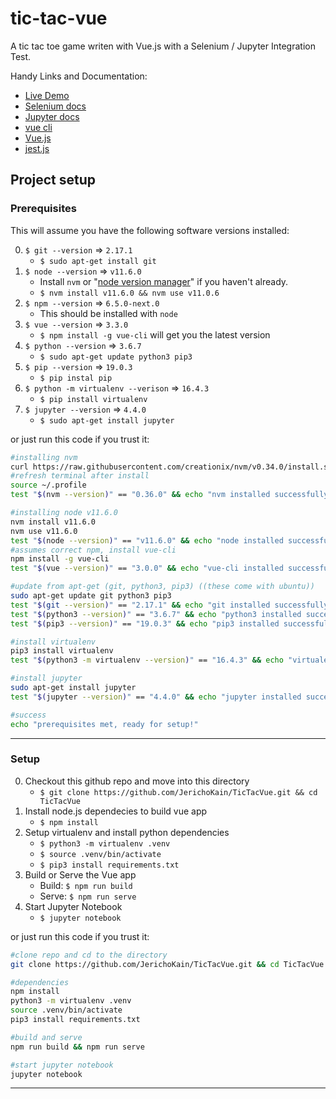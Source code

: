 # tic-tac-vue
A tic tac toe game writen with Vue.js with a Selenium / Jupyter Integration Test.

Handy Links and Documentation:
- [Live Demo](https://jerichokain.github.io/TicTacVue/)
- [Selenium docs](https://selenium-python.readthedocs.io/)
- [Jupyter docs](https://jupyter.readthedocs.io/en/latest/)
- [vue cli](https://cli.vuejs.org/guide/installation.html)
- [Vue.js](https://vuejs.org/)
- [jest.js](https://jestjs.io/)

## Project setup
### Prerequisites
This will assume you have the following software versions installed:

0) `$ git --version` => `2.17.1`
   * `$ sudo apt-get install git`
1) `$ node --version` => `v11.6.0`
   * Install `nvm` or "[node version manager]" if you haven't already.
   * `$ nvm install v11.6.0 && nvm use v11.0.6` 
2) `$ npm --version` => `6.5.0-next.0`
   * This should be installed with `node`
3) `$ vue --version` => `3.3.0`
   * `$ npm install -g vue-cli` will get you the latest version
4) `$ python --version` => `3.6.7`
   * `$ sudo apt-get update python3 pip3`
5) `$ pip --version` => `19.0.3`
   * `$ pip instal pip`
6) `$ python -m virtualenv --verison` => `16.4.3`
   * `$ pip install virtualenv`
7) `$ jupyter --version` => `4.4.0`
   * `$ sudo apt-get install jupyter`

or just run this code if you trust it:
```bash
#installing nvm
curl https://raw.githubusercontent.com/creationix/nvm/v0.34.0/install.sh | bash
#refresh terminal after install
source ~/.profile
test "$(nvm --version)" == "0.36.0" && echo "nvm installed successfully" || (echo "nvm failed, please resolve error on your own." && exit 1)

#installing node v11.6.0
nvm install v11.6.0
nvm use v11.6.0
test "$(node --version)" == "v11.6.0" && echo "node installed successfully" || (echo "node failed, please resolve error on your own." && exit 1)
#assumes correct npm, install vue-cli
npm install -g vue-cli
test "$(vue --version)" == "3.0.0" && echo "vue-cli installed successfully" || (echo "vue-cli failed, please resolve error on your own." && exit 1)

#update from apt-get (git, python3, pip3) ((these come with ubuntu))
sudo apt-get update git python3 pip3
test "$(git --version)" == "2.17.1" && echo "git installed successfully" || (echo "git failed, please resolve error on your own." && exit 1)
test "$(python3 --version)" == "3.6.7" && echo "python3 installed successfully" || (echo "python3 failed, please resolve error on your own." && exit 1)
test "$(pip3 --version)" == "19.0.3" && echo "pip3 installed successfully" || (echo "pip3 failed, please resolve error on your own." && exit 1)

#install virtualenv
pip3 install virtualenv
test "$(python3 -m virtualenv --version)" == "16.4.3" && echo "virtualenv installed successfully" || (echo "virtualenv failed, please resolve error on your own." && exit 1)

#install jupyter
sudo apt-get install jupyter
test "$(jupyter --version)" == "4.4.0" && echo "jupyter installed successfully" || (echo "jupyter failed, please resolve error on your own." && exit 1)

#success
echo "prerequisites met, ready for setup!"
```
---
### Setup
0) Checkout this github repo and move into this directory
   * `$ git clone https://github.com/JerichoKain/TicTacVue.git && cd TicTacVue`
1) Install node.js dependecies to build vue app
   * `$ npm install`
2) Setup virtualenv and install python dependencies
   * `$ python3 -m virtualenv .venv`
   * `$ source .venv/bin/activate`
   * `$ pip3 install requirements.txt`
3) Build or Serve the Vue app
   * Build: `$ npm run build`
   * Serve: `$ npm run serve`
4) Start Jupyter Notebook
   * `$ jupyter notebook`

or just run this code if you trust it:
```bash
#clone repo and cd to the directory
git clone https://github.com/JerichoKain/TicTacVue.git && cd TicTacVue

#dependencies
npm install
python3 -m virtualenv .venv
source .venv/bin/activate
pip3 install requirements.txt

#build and serve
npm run build && npm run serve

#start jupyter notebook
jupyter notebook
```
---

[node version manager]: https://github.com/creationix/nvm